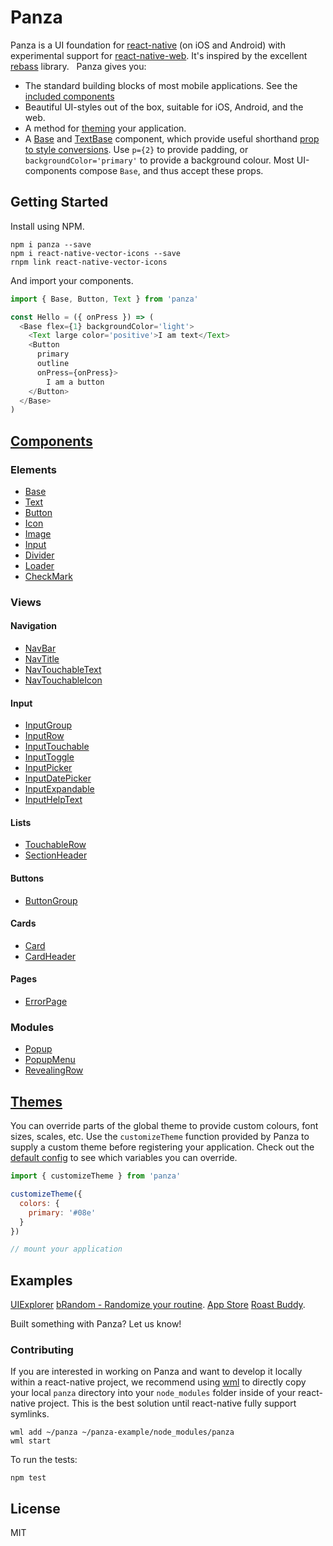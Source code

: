 # Panza
Panza is a UI foundation for [react-native](https://github.com/facebook/react-native) (on iOS and Android) with experimental support for [react-native-web](https://github.com/necolas/react-native-web). It's inspired by the excellent [rebass](https://github.com/jxnblk/rebass) library.
 
Panza gives you:

- The standard building blocks of most mobile applications. See the [included components](#Inputs)
- Beautiful UI-styles out of the box, suitable for iOS, Android, and the web.
- A method for [theming](docs/themes.md) your application.
- A [Base](docs/api/Base.md) and [TextBase](docs/api/TextBase.md) component, which provide useful shorthand [prop to style conversions](docs/api/Base.md). Use `p={2}` to provide padding, or `backgroundColor='primary'` to provide a background colour. Most UI-components compose `Base`, and thus accept these props.

## Getting Started

Install using NPM.

```
npm i panza --save
npm i react-native-vector-icons --save
rnpm link react-native-vector-icons
```

And import your components.

```javascript
import { Base, Button, Text } from 'panza'

const Hello = ({ onPress }) => (
  <Base flex={1} backgroundColor='light'>
    <Text large color='positive'>I am text</Text>
    <Button
      primary
      outline
      onPress={onPress}>
        I am a button
    </Button>
  </Base>
)
```

## [Components](docs/Components.md)

### Elements
* [Base](docs/api/Base.md)
* [Text](docs/api/Text.md)
* [Button](docs/api/Button.md)
* [Icon](docs/api/Icon.md)
* [Image](docs/api/Image.md)
* [Input](docs/api/Input.md)
* [Divider](docs/api/Divider.md)
* [Loader](docs/api/Loader.md)
* [CheckMark](docs/api/CheckMark.md)

### Views

#### Navigation
* [NavBar](docs/api/NavBar.md)
* [NavTitle](docs/api/NavTitle.md)
* [NavTouchableText](docs/api/NavTouchableText.md)
* [NavTouchableIcon](docs/api/NavTouchableIcon.md)

#### Input
* [InputGroup](docs/api/InputGroup.md)
* [InputRow](docs/api/InputRow.md)
* [InputTouchable](docs/api/InputTouchable.md)
* [InputToggle](docs/api/InputToggle.md)
* [InputPicker](docs/api/InputPicker.md)
* [InputDatePicker](docs/api/InputDatePicker.md)
* [InputExpandable](docs/api/InputExpandable.md)
* [InputHelpText](docs/api/HelpText.md)

#### Lists
* [TouchableRow](docs/api/TouchableRow.md)
* [SectionHeader](docs/api/SectionHeader.md)

#### Buttons
* [ButtonGroup](docs/api/ButtonGroup.md)

#### Cards
* [Card](docs/api/Card.md)
* [CardHeader](docs/api/CardHeader.md)

#### Pages
* [ErrorPage](docs/api/ErrorPage.md)

### Modules
* [Popup](docs/api/Popup.md)
* [PopupMenu](docs/api/PopupMenu.md)
* [RevealingRow](docs/api/RevealingRow.md)

## [Themes](docs/themes.md)

You can override parts of the global theme to provide custom colours, font sizes, scales, etc. Use the `customizeTheme` function provided by Panza to supply a custom theme before registering your application. Check out the [default config](components/panza/config.js) to see which variables you can override.

```javascript
import { customizeTheme } from 'panza'

customizeTheme({
  colors: {
    primary: '#08e'
  }
})

// mount your application
```

## Examples

[UIExplorer](https://github.com/bmcmahen/panza-ui-explorer)
[bRandom - Randomize your routine](https://github.com/bmcmahen/random-routine). [App Store](https://itunes.apple.com/ca/app/brandom-randomize-your-routine/id1135088308?mt=8)
[Roast Buddy](https://github.com/bmcmahen/roast-buddy).

Built something with Panza? Let us know!

### Contributing

If you are interested in working on Panza and want to develop it locally within a react-native project, we recommend using [wml](https://github.com/wix/wml) to directly copy your local `panza` directory into your `node_modules` folder inside of your react-native project. This is the best solution until react-native fully support symlinks.

```
wml add ~/panza ~/panza-example/node_modules/panza
wml start
```

To run the tests:
```
npm test
```

## License
MIT

